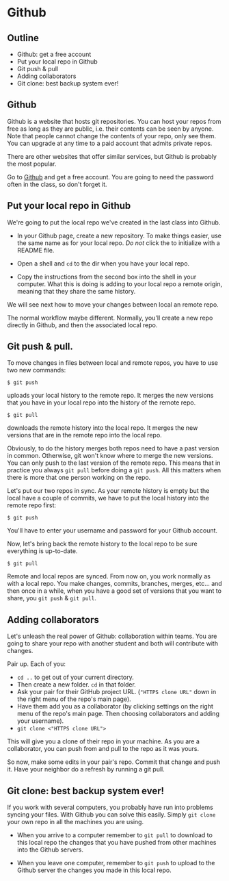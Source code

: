 # Github

## Outline 

- Github: get a free account
- Put your local repo in Github
- Git push & pull
- Adding collaborators
- Git clone: best backup system ever!

## Github

Github is a website that hosts git repositories. You can host your repos from
free as long as they are public, i.e. their contents can be seen by anyone.
Note that people cannot change the contents of your repo, only see them. You
can upgrade at any time to a paid account that admits private repos.

There are other websites that offer similar services, but Github is probably
the most popular.

Go to [Github](http://github.com) and get a free account. You are going to need the
password often in the class, so don't forget it.

## Put your local repo in Github

We're going to put the local repo we've created in the last class into Github.

- In your Github page, create a new repository. To make things easier, use
the same name as for your local repo. *Do not* click the to initialize
with a README file. 

- Open a shell and `cd` to the dir when you have your local repo.

- Copy the instructions from the second box into the shell in your computer. What this is doing is adding to
your local repo a remote origin, meaning that they share the same history.

We will see next how to move your changes between local an remote repo.

The normal workflow maybe different. Normally, you'll create a new repo
directly in Github, and then the associated local repo. 

## Git push & pull.

To move changes in files between local and remote repos, you have to use two
new commands:

```
$ git push
```
uploads your local history to the remote repo. It merges the new
versions that you have in your local repo into the history of the remote repo.

```
$ git pull
```
downloads the remote history into the local repo. It merges the new versions
that are in the remote repo into the local repo.

Obviously, to do the history merges both repos need to have a past version in
common. Otherwise, git won't know where to merge the new versions. You can only
push to the last version of the remote repo. This means that in practice you
always `git pull` before doing a `git push`. All this matters when there is
more that one person working on the repo.

Let's put our two repos in sync. As your remote history is empty but the local
have a couple of commits, we have to put the local history into the remote repo
first:

```
$ git push
```

You'll have to enter your username and password for your Github account.

Now, let's bring back the remote history to the local repo to be sure
everything is up-to-date.

```
$ git pull
```

Remote and local repos are synced. From now on, you work normally as with a
local repo. You make changes, commits, branches, merges, etc... and then once
in a while, when you have a good set of versions that you want to share, you
`git push` & `git pull`.


## Adding collaborators

Let's unleash the real power of Github: collaboration within teams. You are
going to share your repo with another student and both will contribute with
changes. 

Pair up. Each of you:

- `cd ..` to get out of your current directory.
- Then create a new folder. `cd` in that folder.
- Ask your pair for their GitHub project URL. (`"HTTPS clone URL"` down in the
right menu of the repo's main page).
- Have them add you as a collaborator (by clicking settings on the right menu of
the repo's main page. Then choosing collaborators and adding your username).
- `git clone <"HTTPS clone URL">`

This will give you a clone of their repo in your machine. As you are a
collaborator, you can push from and pull to the repo as it was yours.

So now, make some edits in your pair's repo. Commit that change and push it.
Have your neighbor do a refresh by running a git pull.

## Git clone: best backup system ever!

If you work with several computers, you probably have run into problems syncing
your files. With Github you can solve this easily. Simply `git clone` your own
repo in all the machines you are using. 

- When you arrive to a computer remember to `git pull` to download to this local
repo the changes that you have pushed from other machines into the Github
servers. 

- When you leave one computer, remember to `git push` to upload  to the Github
server the changes you made in this local repo.
